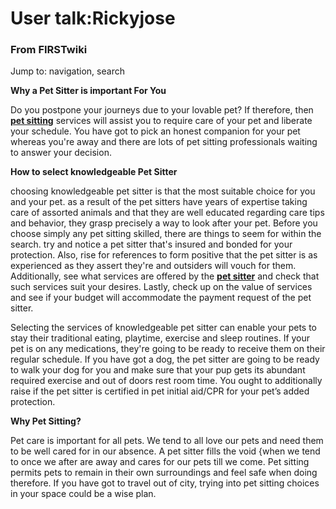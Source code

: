 

# User talk:Rickyjose

### From FIRSTwiki

Jump to: navigation, search

**Why a Pet Sitter is important For You**

Do you postpone your journeys due to your lovable pet? If therefore, then
**[pet sitting](http://www.petsitting.com/ "http://www.petsitting.com/" )**
services will assist you to require care of your pet and liberate your
schedule. You have got to pick an honest companion for your pet whereas you're
away and there are lots of pet sitting professionals waiting to answer your
decision.

**How to select knowledgeable Pet Sitter**

choosing knowledgeable pet sitter is that the most suitable choice for you and
your pet. as a result of the pet sitters have years of expertise taking care
of assorted animals and that they are well educated regarding care tips and
behavior, they grasp precisely a way to look after your pet. Before you choose
simply any pet sitting skilled, there are things to seem for within the
search. try and notice a pet sitter that's insured and bonded for your
protection. Also, rise for references to form positive that the pet sitter is
as experienced as they assert they're and outsiders will vouch for them.
Additionally, see what services are offered by the **[pet
sitter](http://www.petsitting.com/ "http://www.petsitting.com/" )** and check
that such services suit your desires. Lastly, check up on the value of
services and see if your budget will accommodate the payment request of the
pet sitter.

Selecting the services of knowledgeable pet sitter can enable your pets to
stay their traditional eating, playtime, exercise and sleep routines. If your
pet is on any medications, they're going to be ready to receive them on their
regular schedule. If you have got a dog, the pet sitter are going to be ready
to walk your dog for you and make sure that your pup gets its abundant
required exercise and out of doors rest room time. You ought to additionally
raise if the pet sitter is certified in pet initial aid/CPR for your pet’s
added protection.

**Why Pet Sitting?**

Pet care is important for all pets. We tend to all love our pets and need them
to be well cared for in our absence. A pet sitter fills the void {when we tend
to once we after are away and cares for our pets till we come. Pet sitting
permits pets to remain in their own surroundings and feel safe when doing
therefore. If you have got to travel out of city, trying into pet sitting
choices in your space could be a wise plan.


